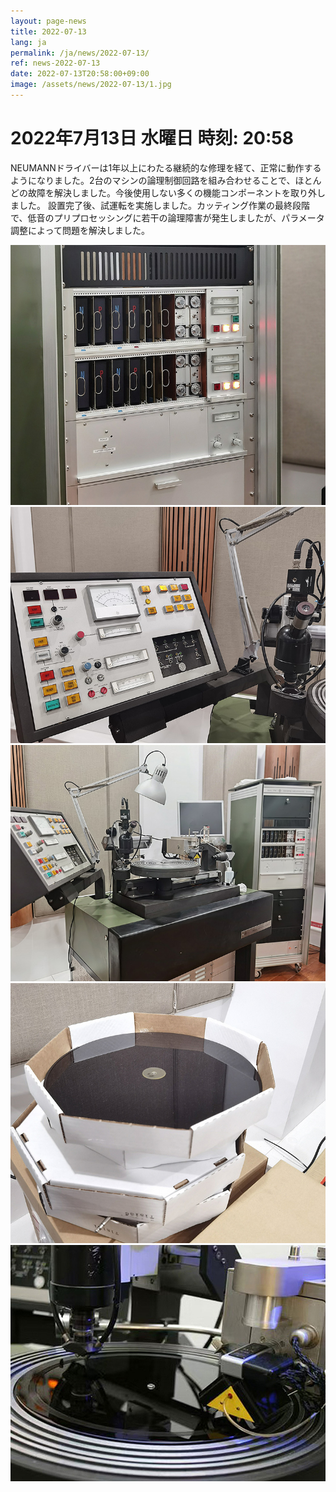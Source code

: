 ```yaml
---
layout: page-news
title: 2022-07-13
lang: ja
permalink: /ja/news/2022-07-13/
ref: news-2022-07-13
date: 2022-07-13T20:58:00+09:00
image: /assets/news/2022-07-13/1.jpg
---
```



# 2022年7月13日   水曜日   時刻: 20:58 

NEUMANNドライバーは1年以上にわたる継続的な修理を経て、正常に動作するようになりました。2台のマシンの論理制御回路を組み合わせることで、ほとんどの故障を解決しました。今後使用しない多くの機能コンポーネントを取り外しました。
設置完了後、試運転を実施しました。カッティング作業の最終段階で、低音のプリプロセッシングに若干の論理障害が発生しましたが、パラメータ調整によって問題を解決しました。

![1](/assets/news/2022-07-13/1.jpg)
![2](/assets/news/2022-07-13/2.jpg)
![3](/assets/news/2022-07-13/3.jpg)
![4](/assets/news/2022-07-13/4.jpg)
![5](/assets/news/2022-07-13/5.jpg)
